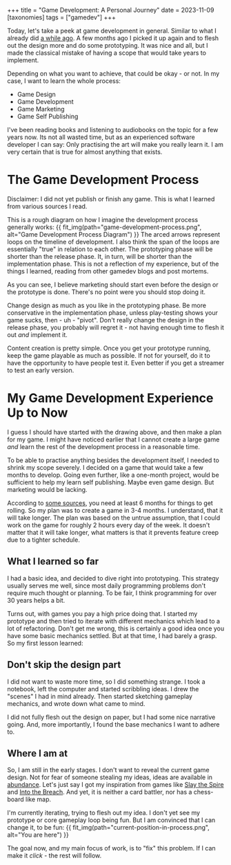 +++
title = "Game Development: A Personal Journey"
date = 2023-11-09
[taxonomies]
tags = ["gamedev"]
+++

Today, let's take a peek at game development in general. Similar to what I already did [a while ago](@rotpr-clone/index.md). A few months ago I picked it up again and to flesh out the design more and do some prototyping. It was nice and all, but I made the classical mistake of having a scope that would take years to implement. 

Depending on what you want to achieve, that could be okay - or not. In my case, I want to learn the whole process:
* Game Design
* Game Development
* Game Marketing
* Game Self Publishing

I've been reading books and listening to audiobooks on the topic for a few years now. Its not all wasted time, but as an experienced software developer I can say: Only practising the art will make you really learn it. I am very certain that is true for almost anything that exists.

# The Game Development Process
Disclaimer: I did not yet publish or finish any game. This is what I learned from various sources I read.

This is a rough diagram on how I imagine the development process generally works:
{{ fit_img(path="game-development-process.png", alt="Game Development Process Diagram") }}
The arced arrows represent loops on the timeline of development. I also think the span of the loops are essentially "true" in relation to each other. The prototyping phase will be shorter than the release phase. It, in turn, will be shorter than the implementation phase. This is not a reflection of my experience, but of the things I learned, reading from other gamedev blogs and post mortems.

As you can see, I believe marketing should start even before the design or the prototype is done. There's no point were you should stop doing it.

Change design as much as you like in the prototyping phase. Be more conservative in the implementation phase, unless play-testing shows your game sucks, then - uh - "pivot". Don't really change the design in the release phase, you probably will regret it - not having enough time to flesh it out *and* implement it.

Content creation is pretty simple. Once you get your prototype running, keep the game playable as much as possible. If not for yourself, do it to have the opportunity to have people test it. Even better if you get a streamer to test an early version. 

# My Game Development Experience Up to Now
I guess I should have started with the drawing above, and then make a plan for my game. I might have noticed earlier that I cannot create a large game *and* learn the rest of the development process in a reasonable time.

To be able to practise anything besides the development itself, I needed to shrink my scope severely. I decided on a game that would take a few months to develop. Going even further, like a one-month project, would be sufficient to help my learn self publishing. Maybe even game design. But marketing would be lacking.

According to [some sources](https://howtomarketagame.com/2021/04/19/yes-you-need-to-create-a-steam-page-right-now/), you need at least 6 months for things to get rolling. So my plan was to create a game in 3-4 months. I understand, that it will take longer. The plan was based on the untrue assumption, that I could work on the game for roughly 2 hours every day of the week. It doesn't matter that it will take longer, what matters is that it prevents feature creep due to a tighter schedule.

## What I learned so far
I had a basic idea, and decided to dive right into prototyping. This strategy usually serves me well, since most daily programming problems don't require much thought or planning. To be fair, I think programming for over 30 years helps a bit.

Turns out, with games you pay a high price doing that. I started my prototype and then tried to iterate with different mechanics which lead to a lot of refactoring. Don't get me wrong, this is certainly a good idea once you have some basic mechanics settled. But at that time, I had barely a grasp. So my first lesson learned:

## Don't skip the design part
I did not want to waste more time, so I did something strange. I took a notebook, left the computer and started scribbling ideas. I drew the "scenes" I had in mind already. Then started sketching gameplay mechanics, and wrote down what came to mind.

I did not fully flesh out the design on paper, but I had some nice narrative going. And, more importantly, I found the base mechanics I want to adhere to.

## Where I am at
So, I am still in the early stages. I don't want to reveal the current game design. Not for fear of someone stealing my ideas, ideas are available in [abundance](https://www.escapistmagazine.com/Why-Your-Game-Idea-Sucks/). Let's just say I got my inspiration from games like [Slay the Spire](https://store.steampowered.com/app/646570/Slay_the_Spire/) and [Into the Breach](https://store.steampowered.com/app/590380/Into_the_Breach/). And yet, it is neither a card battler, nor has a chess-board like map.

I'm currently iterating, trying to flesh out my idea. I don't yet see my prototype or core gameplay loop being fun. But I am convinced that I can change it, to be fun:
{{ fit_img(path="current-position-in-process.png", alt="You are here") }}

The goal now, and my main focus of work, is to "fix" this problem. If I can make it *click* - the rest will follow.
